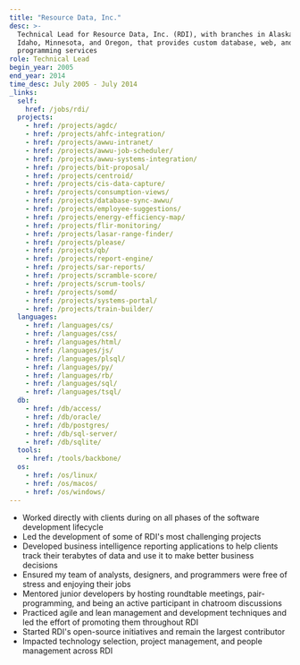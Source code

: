 ```yaml
---
title: "Resource Data, Inc."
desc: >-
  Technical Lead for Resource Data, Inc. (RDI), with branches in Alaska, Texas,
  Idaho, Minnesota, and Oregon, that provides custom database, web, and GIS
  programming services
role: Technical Lead
begin_year: 2005
end_year: 2014
time_desc: July 2005 - July 2014
_links:
  self:
    href: /jobs/rdi/
  projects:
    - href: /projects/agdc/
    - href: /projects/ahfc-integration/
    - href: /projects/awwu-intranet/
    - href: /projects/awwu-job-scheduler/
    - href: /projects/awwu-systems-integration/
    - href: /projects/bit-proposal/
    - href: /projects/centroid/
    - href: /projects/cis-data-capture/
    - href: /projects/consumption-views/
    - href: /projects/database-sync-awwu/
    - href: /projects/employee-suggestions/
    - href: /projects/energy-efficiency-map/
    - href: /projects/flir-monitoring/
    - href: /projects/lasar-range-finder/
    - href: /projects/please/
    - href: /projects/qb/
    - href: /projects/report-engine/
    - href: /projects/sar-reports/
    - href: /projects/scramble-score/
    - href: /projects/scrum-tools/
    - href: /projects/somd/
    - href: /projects/systems-portal/
    - href: /projects/train-builder/
  languages:
    - href: /languages/cs/
    - href: /languages/css/
    - href: /languages/html/
    - href: /languages/js/
    - href: /languages/plsql/
    - href: /languages/py/
    - href: /languages/rb/
    - href: /languages/sql/
    - href: /languages/tsql/
  db:
    - href: /db/access/
    - href: /db/oracle/
    - href: /db/postgres/
    - href: /db/sql-server/
    - href: /db/sqlite/
  tools:
    - href: /tools/backbone/
  os:
    - href: /os/linux/
    - href: /os/macos/
    - href: /os/windows/
---
```


- Worked directly with clients during on all phases of the software development lifecycle
- Led the development of some of RDI's most challenging projects
- Developed business intelligence reporting applications to help clients track their terabytes of data and use it to make better business decisions
- Ensured my team of analysts, designers, and programmers were free of stress and enjoying their jobs
- Mentored junior developers by hosting roundtable meetings, pair-programming, and being an active participant in chatroom discussions
- Practiced agile and lean management and development techniques and led the effort of promoting them throughout RDI
- Started RDI's open-source initiatives and remain the largest contributor
- Impacted technology selection, project management, and people management across RDI

